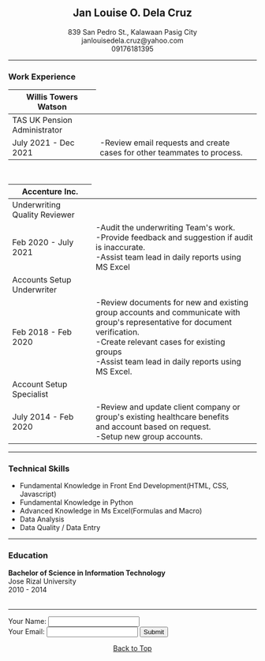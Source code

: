 <!DOCTYPE html>
<html>
    <head>
        <meta charset="utf-8">
        <meta http-equiv="X-UA-Compatible" content="IE=edge">
        <title>My Resume</title>
        <center>
        <h2>Jan Louise O. Dela Cruz</h2>
        839 San Pedro St., Kalawaan Pasig City<br>
        janlouisedela.cruz@yahoo.com<br>
        09176181395
        </center>
        <meta name="description" content="">
        <meta name="viewport" content="width=device-width, initial-scale=1">
        <link rel="stylesheet" href="">
    </head>
    <body>
        <hr>
        <h3>Work Experience</h3>
        <table>
            <thead>
                <th>Willis Towers Watson</th>
            </thead>
            <tbody>
                <tr>
                    <td>TAS UK Pension Administrator</td>
                </tr>
                <tr>
                    <td>July 2021 - Dec 2021</td>
                    <td>-Review email requests and create cases for other teammates to process.</td>
                </tr>
            </tbody>
        </table>
            <br>
        <table>
            <thead>
                <th>Accenture Inc.</th>
            </thead>
            <tbody>
                <tr>
                    <td>Underwriting Quality Reviewer</td>
                </tr>
                <tr>
                    <td>Feb 2020 - July 2021</td>
                    <td>
                        -Audit the underwriting Team's work.<br>
                        -Provide feedback and suggestion if audit is inaccurate.<br>
                        -Assist team lead in daily reports using MS Excel
                    </td>
                </tr>
                <tr>
                    <td>Accounts Setup Underwriter</td>
                </tr>
                <tr>
                    <td>Feb 2018 - Feb 2020</td>
                    <td>
                        -Review documents for new and existing group accounts and communicate with<br>
                        group's representative for document verification.<br>
                        -Create relevant cases for existing groups<br>
                        -Assist team lead in daily reports using MS Excel.
                    </td>
                </tr>
                <tr>
                    <td>Account Setup Specialist</td>
                </tr>
                <tr>
                    <td>July 2014 - Feb 2020</td>
                    <td>
                        -Review and update client company or group's existing healthcare benefits<br>
                        and account based on request.<br>
                        -Setup new group accounts.
                    </td>
                </tr>
            </tbody>
        </table>
        <hr>
        <H3>Technical Skills</H3>
        <ul>
            <li>Fundamental Knowledge in Front End Development(HTML, CSS, Javascript)</li>
            <li>Fundamental Knowledge in Python</li>
            <li>Advanced Knowledge in Ms Excel(Formulas and Macro)</li>
            <li>Data Analysis</li>
            <li>Data Quality / Data Entry</li>
        </ul>
        <hr>
        <h3>Education</h3>
        <strong>Bachelor of Science in Information Technology</strong><br>
        Jose Rizal University<br>
        2010 - 2014<br>
        <script src="" async defer></script>
        <br>
        <hr>
        <! form sample code>
        <form action="mailto:janlouisedela.cruz@yahoo.com" method="post">
            <label>Your Name:</label>
            <input type="text"><br>
            <label>Your Email:</label>
            <input type="email">
            <input type="submit" value="Submit">
        </form>
        <center><a href="#top">Back to Top</a></center>
    </body>
</html>

